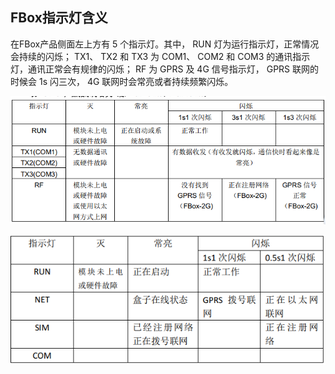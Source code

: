 ## FBox指示灯含义  

在FBox产品侧面左上方有 5 个指示灯。其中， RUN 灯为运行指示灯，正常情况会持续的闪烁； TX1、 TX2 和 TX3 为 COM1、 COM2 和 COM3 的通讯指示灯，通讯正常会有规律的闪烁； RF 为 GPRS 及 4G 信号指示灯， GPRS 联网的时候会 1s 闪三次， 4G 联网时会常亮或者持续频繁闪烁。  

![盒子在线](Images/Indicatorlight.png)  

![盒子在线](Images/flashing.png)  